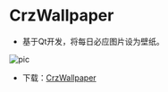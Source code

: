 # CrzWallpaper
* 基于Qt开发，将每日必应图片设为壁纸。

![pic](https://github.com/loki1412/CrzWallpaper/blob/master/screen.jpg)

* 下载：[CrzWallpaper](https://github.com/loki1412/CrzWallpaper/releases/download/1.0.0/CrzWallpaper.exe)